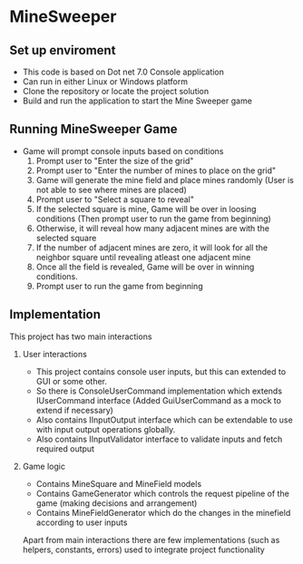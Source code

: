 # MineSweeper

## Set up enviroment
- This code is based on Dot net 7.0 Console application
- Can run in either Linux or Windows platform
- Clone the repository or locate the project solution
- Build and run the application to start the Mine Sweeper game

## Running MineSweeper Game
- Game will prompt console inputs based on conditions
  1. Prompt user to "Enter the size of the grid"
  2. Prompt user to "Enter the number of mines to place on the grid"
  3. Game will generate the mine field and place mines randomly (User is not able to see where mines are placed)
  4. Prompt user to "Select a square to reveal"
  5. If the selected square is mine, Game will be over in loosing conditions (Then prompt user to run the game from beginning)
  6. Otherwise, it will reveal how many adjacent mines are with the selected square
  7. If the number of adjacent mines are zero, it will look for all the neighbor square until revealing atleast one adjacent mine
  8. Once all the field is revealed, Game will be over in winning conditions.
  9. Prompt user to run the game from beginning

## Implementation
This project has two main interactions
1. User interactions
   - This project contains console user inputs, but this can extended to GUI or some other.
   - So there is ConsoleUserCommand implementation which extends IUserCommand interface (Added GuiUserCommand as a mock to extend if necessary)
   - Also contains IInputOutput interface which can be extendable to use with input output operations globally.
   - Also contains IInputValidator interface to validate inputs and fetch required output
3. Game logic
   - Contains MineSquare and MineField models
   - Contains GameGenerator which controls the request pipeline of the game (making decisions and arrangement)
   - Contains MineFieldGenerator which do the changes in the minefield according to user inputs
  
   Apart from main interactions there are few implementations (such as helpers, constants, errors) used to integrate project functionality 
